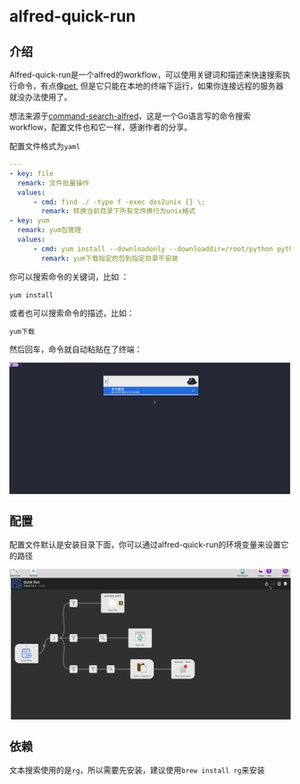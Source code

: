 # alfred-quick-run
## 介绍

Alfred-quick-run是一个alfred的workflow，可以使用关键词和描述来快速搜索执行命令，有点像[pet](https://github.com/knqyf263/pet), 但是它只能在本地的终端下运行，如果你连接远程的服务器就没办法使用了。

想法来源于[command-search-alfred](https://github.com/work-helper/command-search-alfred)，这是一个Go语言写的命令搜索workflow，配置文件也和它一样，感谢作者的分享。

配置文件格式为`yaml`
```yaml
---
- key: file
  remark: 文件批量操作
  values:
      - cmd: find ./ -type f -exec dos2unix {} \;
        remark: 转换当前目录下所有文件换行为unix格式
- key: yum
  remark: yum包管理
  values:
      - cmd: yum install --downloadonly --downloaddir=/root/python python36u python36u-pip
        remark: yum下载指定的包到指定目录不安装
```

你可以搜索命令的关键词，比如 ：

`yum install`

或者也可以搜索命令的描述，比如：

`yum下载`

然后回车，命令就自动粘贴在了终端：

![](https://github.com/cocobear/alfred-quick-run/blob/master/alfred-quick-run-demo.gif)


## 配置

配置文件默认是安装目录下面，你可以通过alfred-quick-run的环境变量来设置它的路径

![](https://github.com/cocobear/alfred-quick-run/blob/master/config.gif)

## 依赖

文本搜索使用的是`rg`，所以需要先安装，建议使用`brew install rg`来安装